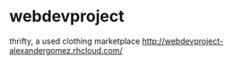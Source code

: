 # webdevproject
thrifty, a used clothing marketplace
http://webdevproject-alexandergomez.rhcloud.com/
